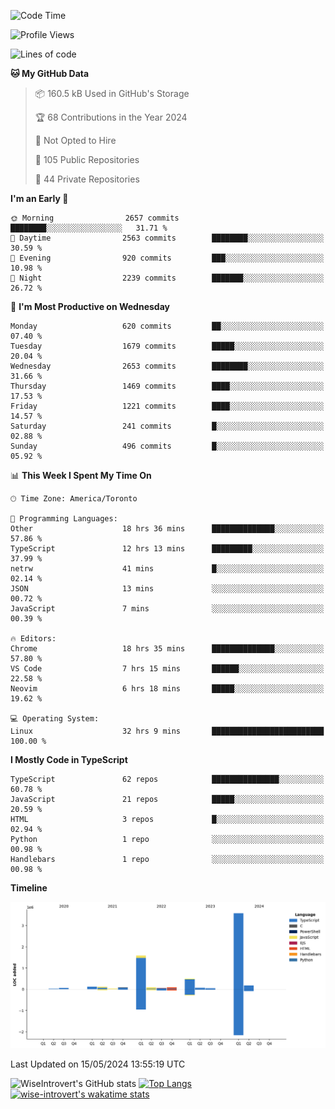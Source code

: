 <!--START_SECTION:waka-->
![Code Time](http://img.shields.io/badge/Code%20Time-1%2C560%20hrs%2045%20mins-blue)

![Profile Views](http://img.shields.io/badge/Profile%20Views-40-blue)

![Lines of code](https://img.shields.io/badge/From%20Hello%20World%20I%27ve%20Written-6.5%20million%20lines%20of%20code-blue)

**🐱 My GitHub Data** 

> 📦 160.5 kB Used in GitHub's Storage 
 > 
> 🏆 68 Contributions in the Year 2024
 > 
> 🚫 Not Opted to Hire
 > 
> 📜 105 Public Repositories 
 > 
> 🔑 44 Private Repositories 
 > 
**I'm an Early 🐤** 

```text
🌞 Morning                2657 commits        ████████░░░░░░░░░░░░░░░░░   31.71 % 
🌆 Daytime                2563 commits        ████████░░░░░░░░░░░░░░░░░   30.59 % 
🌃 Evening                920 commits         ███░░░░░░░░░░░░░░░░░░░░░░   10.98 % 
🌙 Night                  2239 commits        ███████░░░░░░░░░░░░░░░░░░   26.72 % 
```
📅 **I'm Most Productive on Wednesday** 

```text
Monday                   620 commits         ██░░░░░░░░░░░░░░░░░░░░░░░   07.40 % 
Tuesday                  1679 commits        █████░░░░░░░░░░░░░░░░░░░░   20.04 % 
Wednesday                2653 commits        ████████░░░░░░░░░░░░░░░░░   31.66 % 
Thursday                 1469 commits        ████░░░░░░░░░░░░░░░░░░░░░   17.53 % 
Friday                   1221 commits        ████░░░░░░░░░░░░░░░░░░░░░   14.57 % 
Saturday                 241 commits         █░░░░░░░░░░░░░░░░░░░░░░░░   02.88 % 
Sunday                   496 commits         █░░░░░░░░░░░░░░░░░░░░░░░░   05.92 % 
```


📊 **This Week I Spent My Time On** 

```text
🕑︎ Time Zone: America/Toronto

💬 Programming Languages: 
Other                    18 hrs 36 mins      ██████████████░░░░░░░░░░░   57.86 % 
TypeScript               12 hrs 13 mins      █████████░░░░░░░░░░░░░░░░   37.99 % 
netrw                    41 mins             █░░░░░░░░░░░░░░░░░░░░░░░░   02.14 % 
JSON                     13 mins             ░░░░░░░░░░░░░░░░░░░░░░░░░   00.72 % 
JavaScript               7 mins              ░░░░░░░░░░░░░░░░░░░░░░░░░   00.39 % 

🔥 Editors: 
Chrome                   18 hrs 35 mins      ██████████████░░░░░░░░░░░   57.80 % 
VS Code                  7 hrs 15 mins       ██████░░░░░░░░░░░░░░░░░░░   22.58 % 
Neovim                   6 hrs 18 mins       █████░░░░░░░░░░░░░░░░░░░░   19.62 % 

💻 Operating System: 
Linux                    32 hrs 9 mins       █████████████████████████   100.00 % 
```

**I Mostly Code in TypeScript** 

```text
TypeScript               62 repos            ███████████████░░░░░░░░░░   60.78 % 
JavaScript               21 repos            █████░░░░░░░░░░░░░░░░░░░░   20.59 % 
HTML                     3 repos             █░░░░░░░░░░░░░░░░░░░░░░░░   02.94 % 
Python                   1 repo              ░░░░░░░░░░░░░░░░░░░░░░░░░   00.98 % 
Handlebars               1 repo              ░░░░░░░░░░░░░░░░░░░░░░░░░   00.98 % 
```



**Timeline**

![Lines of Code chart](https://raw.githubusercontent.com/wise-introvert/wise-introvert/master/assets/bar_graph.png)


 Last Updated on 15/05/2024 13:55:19 UTC
<!--END_SECTION:waka-->

![WiseIntrovert's GitHub stats](https://github-readme-stats.vercel.app/api?username=wise-introvert&count_private=true&show_icons=true)
[![Top Langs](https://github-readme-stats.vercel.app/api/top-langs/?username=wise-introvert&langs_count=10)](https://github.com/anuraghazra/github-readme-stats)
[![wise-introvert's wakatime stats](https://github-readme-stats.vercel.app/api/wakatime?username=wiseintrovert)](https://github.com/anuraghazra/github-readme-stats)

